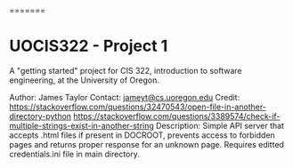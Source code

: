 =======
# UOCIS322 - Project 1 #

A "getting started" project for CIS 322, introduction to software engineering,
at the University of Oregon.

Author: James Taylor
Contact: jameyt@cs.uoregon.edu
Credit: https://stackoverflow.com/questions/32470543/open-file-in-another-directory-python
https://stackoverflow.com/questions/3389574/check-if-multiple-strings-exist-in-another-string
Description: Simple API server that accepts .html files if present in DOCROOT, prevents access to forbidden pages and
returns proper response for an unknown page. Requires editted credentials.ini file in main directory.

